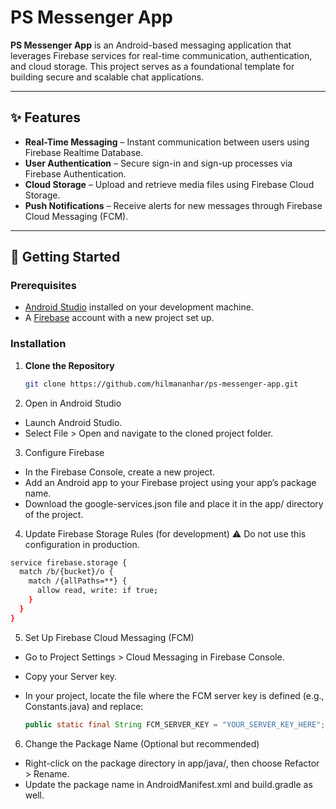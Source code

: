 # PS Messenger App

**PS Messenger App** is an Android-based messaging application that leverages Firebase services for real-time communication, authentication, and cloud storage. This project serves as a foundational template for building secure and scalable chat applications.

---

## ✨ Features

- **Real-Time Messaging** – Instant communication between users using Firebase Realtime Database.
- **User Authentication** – Secure sign-in and sign-up processes via Firebase Authentication.
- **Cloud Storage** – Upload and retrieve media files using Firebase Cloud Storage.
- **Push Notifications** – Receive alerts for new messages through Firebase Cloud Messaging (FCM).

---

## 🚀 Getting Started

### Prerequisites

- [Android Studio](https://developer.android.com/studio) installed on your development machine.
- A [Firebase](https://firebase.google.com/) account with a new project set up.

### Installation

1. **Clone the Repository**

   ```bash
   git clone https://github.com/hilmananhar/ps-messenger-app.git
   ```
   
3. Open in Android Studio
- Launch Android Studio.
- Select File > Open and navigate to the cloned project folder.
3. Configure Firebase
- In the Firebase Console, create a new project.
- Add an Android app to your Firebase project using your app’s package name.
- Download the google-services.json file and place it in the app/ directory of the project.
4. Update Firebase Storage Rules (for development)
  ⚠️ Do not use this configuration in production.

  ```bash
  service firebase.storage {
    match /b/{bucket}/o {
      match /{allPaths=**} {
        allow read, write: if true;
      }
    }
  }
  ```
  
5. Set Up Firebase Cloud Messaging (FCM)
- Go to Project Settings > Cloud Messaging in Firebase Console.
- Copy your Server key.
- In your project, locate the file where the FCM server key is defined (e.g., Constants.java) and replace:

  ```java
  public static final String FCM_SERVER_KEY = "YOUR_SERVER_KEY_HERE";
  ```
  
6. Change the Package Name (Optional but recommended)
- Right-click on the package directory in app/java/, then choose Refactor > Rename.
- Update the package name in AndroidManifest.xml and build.gradle as well.
